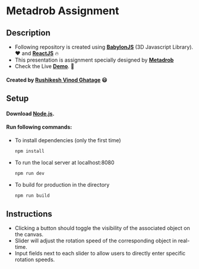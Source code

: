 # Metadrob Assignment

## Description

-   Following repository is created using **[BabylonJS](https://www.babylonjs.com/)** (3D Javascript Library). :heart: and **[ReactJS](https://react.dev/)** :fire:
-   This presentation is assignment specially designed by **[Metadrob](https://www.metadrob.com/)**
-   Check the Live **[Demo](https://metadrob-assignment.vercel.app/)**. :red_circle:

#### Created by [Rushikesh Vinod Ghatage](https://www.linkedin.com/in/rushikesh-ghatage-477489222/) :smiley:

## Setup

#### Download [Node.js](https://nodejs.org/en/download/).

#### Run following commands:

-   To install dependencies (only the first time)
    ```bash
    npm install
    ```
-   To run the local server at localhost:8080
    ```bash
    npm run dev
    ```
-   To build for production in the directory
    ```bash
    npm run build
    ```

## Instructions

-   Clicking a button should toggle the visibility of the associated object on the canvas.
-   Slider will adjust the rotation speed of the corresponding object in real-time.
-   Input fields next to each slider to allow users to directly enter specific rotation speeds.
